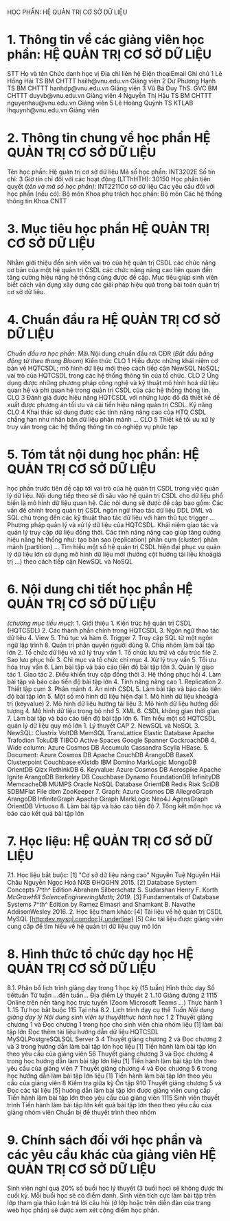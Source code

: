 HỌC PHẦN: HỆ QUẢN TRỊ CƠ SỞ DỮ LIỆU 
# 1. Thông tin về các giảng viên học phần: HỆ QUẢN TRỊ CƠ SỞ DỮ LIỆU 
STT Họ và tên Chức danh học vị Địa chỉ liên hệ Điện thoạiEmail Ghi chú 1 Lê Hồng Hải TS BM CHTTT hailh\@vnu.edu.vn Giảng viên 2 Dư Phương Hạnh TS BM CHTTT hanhdp\@vnu.edu.vn Giảng viên 3 Vũ Bá Duy ThS. GVC BM CHTTT duyvb\@vnu.edu.vn Giảng viên 4 Nguyễn Thị Hậu TS BM CHTTT nguyenhau\@vnu.edu.vn Giảng viên 5 Lê Hoàng Quỳnh TS KTLAB lhquynh\@vnu.edu.vn Giảng viên 
# 2. Thông tin chung về học phần HỆ QUẢN TRỊ CƠ SỞ DỮ LIỆU 
Tên học phần: Hệ quản trị cơ sở dữ liệu Mã số học phần: INT3202E Số tín chỉ: 3 Giờ tín chỉ đối với các hoạt động (LTThHTH): 30150 Học phần tiên quyết (*tên và mã số học phần)*: INT2211Cơ sở dữ liệu Các yêu cầu đối với học phần (nếu có): Bộ môn Khoa phụ trách học phần: Bộ môn Các hệ thống thông tin Khoa CNTT 
# 3. Mục tiêu học phần HỆ QUẢN TRỊ CƠ SỞ DỮ LIỆU 
Nhằm giới thiệu đến sinh viên vai trò của hệ quản trị CSDL các chức
năng cơ bản của một hệ quản trị CSDL các chức năng nâng cao liên quan
đến tăng cường hiệu năng hệ thống cũng được đề cập. Mục tiêu giúp sinh
viên biết cách vận dụng xây dựng các giải pháp hiệu quả trong bài toán
quản trị cơ sở dữ liệu. 
# 4. Chuẩn đầu ra HỆ QUẢN TRỊ CƠ SỞ DỮ LIỆU 
*Chuẩn đầu ra học phần:* Mã\ Nội dung chuẩn đầu ra\ CĐR (*Bắt đầu bằng động từ theo thang Bloom*) Kiến thức CLO 1 Hiểu được những khái niệm cơ bản về HQTCSDL; mô hình dữ liệu mới theo cách tiếp cận NewSQL NoSQL; vai trò của HQTCSDL trong các hệ thống thông tin của tổ chức. CLO 2 Ứng dụng được những phương pháp công nghệ và kỹ thuật mô hình hoá dữ liệu quan hệ và phi quan hệ trong quản trị CSDL của các hệ thống thông tin. CLO 3 Đánh giá được hiệu năng HQTCSDL với những lược đồ đã thiết kế đề xuất được phương án tối ưu và cải tiến hiệu năng quản trị CSDL. Kỹ năng CLO 4 Khai thác sử dụng được các tính năng nâng cao của HTQ CSDL chẳng hạn như nhân bản dữ liệu phân mảnh ... CLO 5 Thiết kế tối ưu xử lý truy vấn trong các hệ thống thông tin có nghiệp vụ phức tạp 
# 5. Tóm tắt nội dung học phần: HỆ QUẢN TRỊ CƠ SỞ DỮ LIỆU 
học phần trước tiên đề cập tới vai trò của hệ quản trị CSDL trong việc
quản lý dữ liệu. Nội dung tiếp theo sẽ đi sâu vào hệ quản trị CSDL cho
dữ liệu phổ biến là mô hình dữ liệu quan hệ. Các nội dung sẽ được đề cập
bao gồm: Các vấn đề chính trong quản trị CSDL ngôn ngữ thao tác dữ liệu DDL DML và SQL chú trọng đến các kỹ thuật thao tác dữ liệu với hàm thủ tục trigger ... Phương pháp quản lý và xử lý dữ liệu của HQTCSDL. Khái niệm giao tác và quản lý truy cập dữ liệu đồng thời. Các tính năng nâng cao giúp tăng cường hiệu năng hệ thống như: tạo bản sao (replication) phân cụm (cluster) phân mảnh (partition) \... Tìm hiểu một số hệ quản trị CSDL hiện đại phục vụ quản lý dữ liệu lớn sử dụng mô hình dữ liệu mới (hướng cột hướng tài liệu khoágiá trị ...) theo cách tiếp cận NewSQL và NoSQL 
# 6. Nội dung chi tiết học phần HỆ QUẢN TRỊ CƠ SỞ DỮ LIỆU 
*(chương mục tiểu mục):* 1. Giới thiệu 1. Kiến trúc hệ quản trị CSDL (HQTCSDL) 2. Các thành phần chính trong HQTCSDL 3. Ngôn ngữ thao tác dữ liệu 4. View 5. Thủ tục và hàm 6. Trigger 7. Truy cập SQL từ một ngôn ngữ lập trình 8. Quản trị phân quyền người dùng 9. Chia nhóm làm bài tập lớn 2. Tổ chức dữ liệu và xử lý truy vấn 1. Tổ chức lưu trữ và cấu trúc file 2. Sao lưu phục hồi 3. Chỉ mục và tổ chức chỉ mục 4. Xử lý truy vấn 5. Tối ưu hóa truy vấn 6. Làm bài tập và báo cáo tiến độ bài tập lớn 3. Quản lý giao tác 1. Giao tác 2. Điều khiển truy cập đồng thời 3. Hệ thống phục hồi 4. Làm bài tập và báo cáo tiến độ bài tập lớn 4. Tính năng nâng cao 1. Replication 2. Thiết lập cụm 3. Phân mảnh 4. An ninh CSDL 5. Làm bài tập và báo cáo tiến độ bài tập lớn 5. Một số mô hình dữ liệu hiện đại 1. Mô hình dữ liệu khoágiá trị (keyvalue) 2. Mô hình dữ liệu hướng tài liệu 3. Mô hình dữ liệu hướng đối tượng 4. Mô hình dữ liệu trong bộ nhớ 5. XML 6. CSDL không gian thời gian 7. Làm bài tập và báo cáo tiến độ bài tập lớn 6. Tìm hiểu một số HQTCSDL quản lý dữ liệu quy mô lớn 1. Lý thuyết CAP 2. NewSQL và NoSQL 3. NewSQL: Clustrix VoltDB MemSQL TransLattice Elastic Database Apache Trafodion TokuDB TIBCO Active Spaces Google Spanner CockroachDB 4. Wide column: Azure Cosmos DB Accumulo Cassandra Scylla HBase. 5. Document: Azure Cosmos DB Apache CouchDB ArangoDB BaseX Clusterpoint Couchbase eXistdb IBM Domino MarkLogic MongoDB OrientDB Qizx RethinkDB 6. Keyvalue: Azure Cosmos DB Aerospike Apache Ignite ArangoDB Berkeley DB Couchbase Dynamo FoundationDB InfinityDB MemcacheDB MUMPS Oracle NoSQL Database OrientDB Redis Riak SciDB SDBMFlat File dbm ZooKeeper 7. Graph: Azure Cosmos DB AllegroGraph ArangoDB InfiniteGraph Apache Giraph MarkLogic Neo4J AgensGraph OrientDB Virtuoso 8. Làm bài tập và báo cáo tiến độ 7. Tổng kết môn học và báo cáo kết quả bài tập lớn 
# 7. Học liệu: HỆ QUẢN TRỊ CƠ SỞ DỮ LIỆU 
7.1. Học liệu bắt buộc: \[1\] "Cơ sở dữ liệu nâng cao" Nguyễn Tuệ Nguyễn Hải Châu Nguyễn Ngọc
Hoá NXB ĐHQGHN 2015. \[2\] Database System Concepts 7^th^ Edition Abraham Silberschatz S.
Sudarshan Henry F. Korth *McGrawHill ScienceEngineeringMath; 2019*. \[3\] Fundamentals of Database Systems 7^th^ Edition by Ramez Elmasri
and Shamkant B. Navathe AddisonWesley 2016. 2. Học liệu tham khảo: \[4\] Tài liệu về hệ quản trị CSDL MySQL
[[http:dev.mysql.comdoc]{.underline}](http:dev.mysql.comdoc) \[5\] Các tài liệu được giảng viên cung cấp để tìm hiểu về hệ quản trị dữ liệu quy mô lớn 
# 8. Hình thức tổ chức dạy học HỆ QUẢN TRỊ CƠ SỞ DỮ LIỆU 
8.1. Phân bổ lịch trình giảng dạy trong 1 học kỳ (15 tuần) Hình thức dạy Số tiếttuần Từ tuần ...đến tuần... Địa điểm Lý thuyết 2 1..10 Giảng đường 2 1115 Online trên nền tảng học trực tuyến (Zoom Microsoft Teams ...) Thực hành 1 1..15 Tự học bắt buộc 115 Tại nhà 8.2. Lịch trình dạy cụ thể *Tuần* *Nội dung giảng dạy lý *Nội dung sinh viên tự thuyếtthực hành* học* 1 2 Thuyết giảng chương 1 và Đọc chương 1 trong học cho sinh viên chia nhóm liệu \[1\] làm bài tập lớn Đọc thêm tài liệu hướng dẫn dữ liệu HQTCSDL MySQLPostgreSQLSQL Server 3 4 Thuyết giảng chương 2 và Đọc chương 2 và 3 trong hướng dẫn làm bài tập lớn học liệu \[1\] Tiến hành làm bài tập lớn theo yêu cầu của giảng viên 56 Thuyết giảng chương 3 và Đọc chương 4 trong học hướng dẫn làm bài tập lớn liệu \[1\] Tiến hành làm bài tập lớn theo yêu cầu của giảng viên 7 Thuyết giảng chương 4 và Đọc chương 5 6 trong học hướng dẫn làm bài tập lớn liệu \[1\] Tiến hành làm bài tập lớn theo yêu cầu của giảng viên 8 Kiểm tra giữa kỳ Ôn tập 910 Thuyết giảng chương 5 và Đọc các tài liệu \[5\] hướng dẫn làm bài tập lớn được giảng viên cung cấp Tiến hành làm bài tập lớn theo yêu cầu của giảng viên 1115 Sinh viên thuyết trình Tiến hành làm bài tập lớn kết quả bài tập lớn theo theo yêu cầu của giảng nhóm viên Chuẩn bị để thuyết trình theo nhóm 
# 9. Chính sách đối với học phần và các yêu cầu khác của giảng viên HỆ QUẢN TRỊ CƠ SỞ DỮ LIỆU 
Sinh viên nghỉ quá 20% số buổi học lý thuyết (3 buổi học) sẽ không được thi cuối kỳ. Mỗi buổi học sẽ có điểm danh. Sinh viên tích cực làm bài tập trên lớp tham gia thảo luận trả lời câu hỏi (ở lớp hoặc trên diễn đàn của trang web học phần) sẽ được xem xét cộng điểm học phần. 
